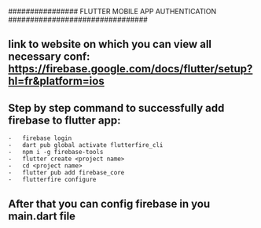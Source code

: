 ################         FLUTTER MOBILE APP  AUTHENTICATION      ################################

## link to website on which you can view all necessary conf:   https://firebase.google.com/docs/flutter/setup?hl=fr&platform=ios

## Step by step command to successfully add firebase to flutter app:
    -   firebase login
    -   dart pub global activate flutterfire_cli
    -   npm i -g firebase-tools
    -   flutter create <project name>
    -   cd <project name>
    -   flutter pub add firebase_core
    -   flutterfire configure

## After that you can config firebase in you main.dart file






